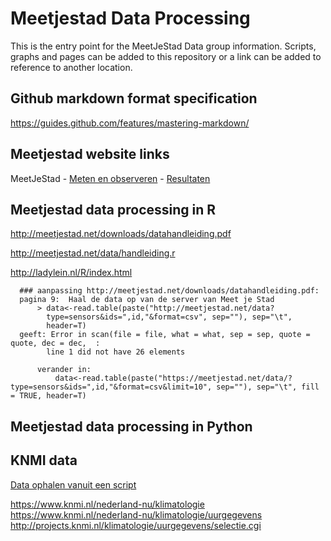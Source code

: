 # Meetjestad Data Processing

This is the entry point for the MeetJeStad Data group information. Scripts, graphs and pages can be added to this repository or a link can be added to reference to another location.

## Github markdown format specification

https://guides.github.com/features/mastering-markdown/


## Meetjestad website links

MeetJeStad - [Meten en observeren](https://meetjestad.net/nl/Meten_en_observeren) - [Resultaten](https://meetjestad.net/nl/Resultaten)


## Meetjestad data processing in R

http://meetjestad.net/downloads/datahandleiding.pdf

http://meetjestad.net/data/handleiding.r

http://ladylein.nl/R/index.html


      ### aanpassing http://meetjestad.net/downloads/datahandleiding.pdf: 
      pagina 9:  Haal de data op van de server van Meet je Stad
          > data<-read.table(paste("http://meetjestad.net/data?
            type=sensors&ids=",id,"&format=csv", sep=""), sep="\t",
            header=T)
      geeft: Error in scan(file = file, what = what, sep = sep, quote = quote, dec = dec,  : 
            line 1 did not have 26 elements

          verander in:
              data<-read.table(paste("https://meetjestad.net/data/?type=sensors&ids=",id,"&format=csv&limit=10", sep=""), sep="\t", fill = TRUE, header=T)

## Meetjestad data processing in Python


## KNMI data

[Data ophalen vanuit een script](https://www.knmi.nl/kennis-en-datacentrum/achtergrond/data-ophalen-vanuit-een-script)

https://www.knmi.nl/nederland-nu/klimatologie  
https://www.knmi.nl/nederland-nu/klimatologie/uurgegevens  
http://projects.knmi.nl/klimatologie/uurgegevens/selectie.cgi  




